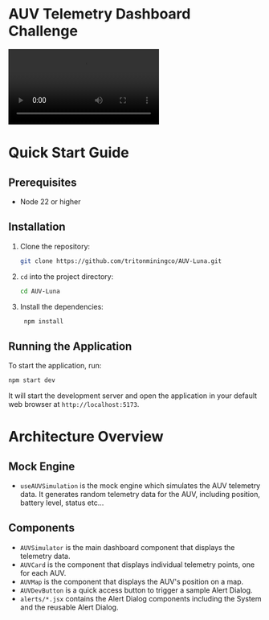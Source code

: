 # AUV Telemetry Dashboard Challenge
![demo](.uploads/demo.mp4)
# Quick Start Guide

## Prerequisites
- Node 22 or higher

## Installation

1. Clone the repository:
   ```bash
   git clone https://github.com/tritonminingco/AUV-Luna.git

2. `cd` into the project directory:
   ```bash
   cd AUV-Luna
   ```

3. Install the dependencies:
   ```bash
    npm install
    ```

## Running the Application

To start the application, run:
   ```bash
   npm start dev
   ```
It will start the development server and open the application in your default web browser at `http://localhost:5173`.

# Architecture Overview

## Mock Engine

- `useAUVSimulation` is the mock engine which simulates the AUV telemetry data. It generates random telemetry data for the AUV, including position, battery level, status etc...

## Components

- `AUVSimulator` is the main dashboard component that displays the telemetry data.
- `AUVCard` is the component that displays individual telemetry points, one for each AUV.
- `AUVMap` is the component that displays the AUV's position on a map.
- `AUVDevButton` is a quick access button to trigger a sample Alert Dialog.
- `alerts/*.jsx` contains the Alert Dialog components including the System and the reusable Alert Dialog.





